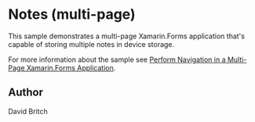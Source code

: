 Notes (multi-page)
==================

This sample demonstrates a multi-page Xamarin.Forms application that's capable of storing multiple notes in device storage.

For more information about the sample see [Perform Navigation in a Multi-Page Xamarin.Forms Application](https://docs.microsoft.com/xamarin/get-started/quickstarts/multi-page).

Author
------

David Britch
